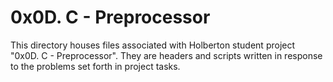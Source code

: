 # 0x0D. C - Preprocessor
This directory houses files associated with Holberton student project "0x0D. C - Preprocessor". They are headers and scripts written in response to the problems set forth in project tasks.

